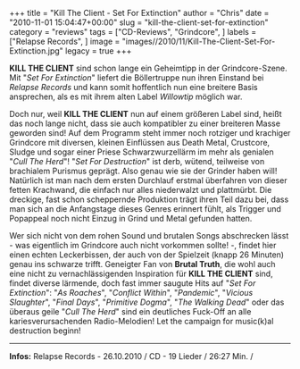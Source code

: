 +++
title = "Kill The Client - Set For Extinction"
author = "Chris"
date = "2010-11-01 15:04:47+00:00"
slug = "kill-the-client-set-for-extinction"
category = "reviews"
tags = ["CD-Reviews", "Grindcore", ]
labels = ["Relapse Records", ]
image = "images//2010/11/Kill-The-Client-Set-For-Extinction.jpg"
legacy = true
+++

**KILL THE CLIENT** sind schon lange ein Geheimtipp in der Grindcore-Szene. Mit "_Set For Extinction_" liefert die Böllertruppe nun ihren Einstand bei _Relapse Records_ und kann somit hoffentlich nun eine breitere Basis ansprechen, als es mit ihrem alten Label _Willowtip_ möglich war.

Doch nur, weil **KILL THE CLIENT** nun auf einem größeren Label sind, heißt das noch lange nicht, dass sie auch kompatibler zu einer breiteren Masse geworden sind! Auf dem Programm steht immer noch rotziger und krachiger Grindcore mit diversen, kleinen Einflüssen aus Death Metal, Crustcore, Sludge und sogar einer Priese Schwarzwurzellärm im mehr als genialen "_Cull The Herd_"! "_Set For Destruction_" ist derb, wütend, teilweise von brachialem Purismus geprägt. Also genau wie sie der Grinder haben will! Natürlich ist man nach dem ersten Durchlauf erstmal überfahren von dieser fetten Krachwand, die einfach nur alles niederwalzt und plattmürbt. Die dreckige, fast schon scheppernde Produktion trägt ihren Teil dazu bei, dass man sich an die Anfangstage dieses Genres erinnert fühlt, als Trigger und Popappeal noch nicht Einzug in Grind und Metal gefunden hatten.

Wer sich nicht von dem rohen Sound und brutalen Songs abschrecken lässt - was eigentlich im Grindcore auch nicht vorkommen sollte! -, findet hier einen echten Leckerbissen, der auch von der Spielzeit (knapp 26 Minuten) genau ins schwarze trifft. Geneigter Fan von **Brutal Truth**, die wohl auch eine nicht zu vernachlässigenden Inspiration für **KILL THE CLIENT** sind, findet diverse lärmende, doch fast immer saugute Hits auf "_Set For Extinction_": "_As Roaches_", "_Conflict Within_", "_Pandemic_", "_Vicious Slaughter_", "_Final Days_", "_Primitive Dogma_", "_The Walking Dead_" oder das überaus geile "_Cull The Herd_" sind ein deutliches Fuck-Off an alle kariesverursachenden Radio-Melodien! Let the campaign for music(k)al destruction beginn!





---
**Infos:**
Relapse Records - 26.10.2010 / 
CD - 19 Lieder / 26:27 Min. / 
